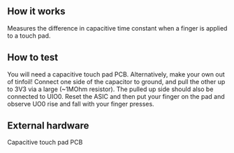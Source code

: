 <!---

This file is used to generate your project datasheet. Please fill in the information below and delete any unused
sections.

You can also include images in this folder and reference them in the markdown. Each image must be less than
512 kb in size, and the combined size of all images must be less than 1 MB.
-->

## How it works

Measures the difference in capacitive time constant when a finger is applied to a touch pad.

## How to test

You will need a capacitive touch pad PCB. Alternatively, make your own out of tinfoil!
Connect one side of the capacitor to ground, and pull the other up to 3V3 via a large (~1MOhm resistor).
The pulled up side should also be connected to UIO0.
Reset the ASIC and then put your finger on the pad and observe UO0 rise and fall with your finger presses.

## External hardware

Capacitive touch pad PCB

